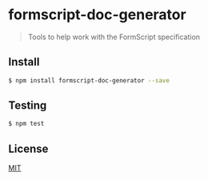 # formscript-doc-generator

> Tools to help work with the FormScript specification

## <a name="install"></a>Install
```bash
$ npm install formscript-doc-generator --save
```

## <a name="test"></a>Testing

```bash
$ npm test
```

## <a name="license"></a>License
[MIT](https://github.com/wmfs/formscript/blob/master/LICENSE)
